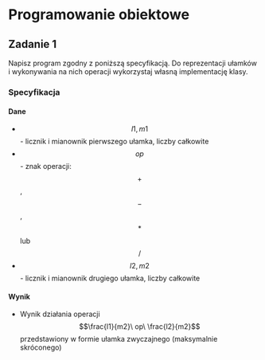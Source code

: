 # Programowanie obiektowe

## Zadanie 1

Napisz program zgodny z poniższą specyfikacją. Do reprezentacji ułamków i wykonywania na nich operacji wykorzystaj własną implementację klasy.

### Specyfikacja

#### Dane

* $$l1, m1$$ - licznik i mianownik pierwszego ułamka, liczby całkowite
* $$op$$ - znak operacji: $$+$$, $$-$$, $$*$$ lub $$/$$
* $$l2, m2$$ - licznik i mianownik drugiego ułamka, liczby całkowite

#### Wynik

* Wynik działania operacji $$\frac{l1}{m2}\ op\ \frac{l2}{m2}$$ przedstawiony w formie ułamka zwyczajnego (maksymalnie skróconego)
